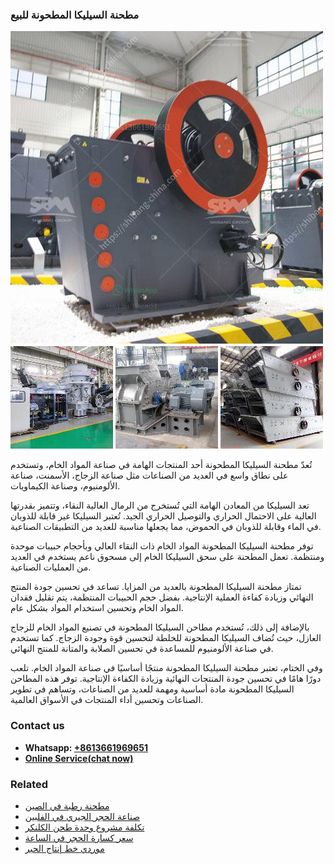 <h3>مطحنة السيليكا المطحونة للبيع</h3><img src='1701854017.jpg' alt=''><p>تُعدّ مطحنة السيليكا المطحونة أحد المنتجات الهامة في صناعة المواد الخام، وتستخدم على نطاق واسع في العديد من الصناعات مثل صناعة الزجاج، الأسمنت، صناعة الألومنيوم، وصناعة الكيماويات.</p><p>تعد السيليكا من المعادن الهامة التي تُستخرج من الرمال العالية النقاء، وتتميز بقدرتها العالية على الاحتمال الحراري والتوصيل الحراري الجيد. تُعتبر السيليكا غير قابلة للذوبان في الماء وقابلة للذوبان في الحموض، مما يجعلها مناسبة للعديد من التطبيقات الصناعية.</p><p>توفر مطحنة السيليكا المطحونة المواد الخام ذات النقاء العالي وبأحجام حبيبات موحدة ومنتظمة. تعمل المطحنة على سحق السيليكا الخام إلى مسحوق ناعم يستخدم في العديد من العمليات الصناعية.</p><p>تمتاز مطحنة السيليكا المطحونة بالعديد من المزايا. تساعد في تحسين جودة المنتج النهائي وزيادة كفاءة العملية الإنتاجية. بفضل حجم الحبيبات المنتظمة، يتم تقليل فقدان المواد الخام وتحسين استخدام المواد بشكل عام.</p><p>بالإضافة إلى ذلك، تُستخدم مطاحن السيليكا المطحونة في تصنيع المواد الخام للزجاج العازل، حيث تُضاف السيليكا المطحونة للخلطة لتحسين قوة وجودة الزجاج. كما تستخدم في صناعة الألومنيوم للمساعدة في تحسين الصلابة والمتانة للمنتج النهائي.</p><p>وفي الختام، تعتبر مطحنة السيليكا المطحونة منتجًا أساسيًا في صناعة المواد الخام. تلعب دورًا هامًا في تحسين جودة المنتجات النهائية وزيادة الكفاءة الإنتاجية. توفر هذه المطاحن السيليكا المطحونة مادة أساسية ومهمة للعديد من الصناعات، وتساهم في تطوير الصناعات وتحسين أداء المنتجات في الأسواق العالمية.</p><h3>Contact us</h3><ul><li><strong>Whatsapp:&nbsp;<a href="https://wa.me/8613661969651">+8613661969651</a></strong></li><li><a href="https://swt.shibang-china.com/?git&amp;zhl&amp;مطحنة السيليكا المطحونة للبيع"><strong>Online Service(chat now)</strong></a></li></ul><h3>Related</h3><ul><li><a href='مطحنة رطبة في الصين.md'>مطحنة رطبة في الصين</a></li><li><a href='صناعة الحجر الجيري في الفلبين.md'>صناعة الحجر الجيري في الفلبين</a></li><li><a href='تكلفة مشروع وحدة طحن الكلنكر.md'>تكلفة مشروع وحدة طحن الكلنكر</a></li><li><a href='سعر كسارة الحجر في الساعة.md'>سعر كسارة الحجر في الساعة</a></li><li><a href='موردي خط إنتاج الحبر.md'>موردي خط إنتاج الحبر</a></li></ul>